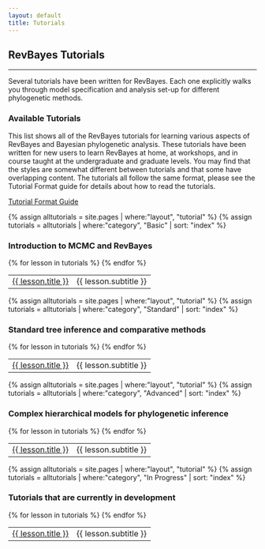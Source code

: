```yaml
---
layout: default
title: Tutorials
---
```


## RevBayes Tutorials
----

Several tutorials have been written for RevBayes. Each one explicitly walks you through model specification and analysis set-up for different phylogenetic methods.


### Available Tutorials

This list shows all of the RevBayes tutorials for learning various aspects of RevBayes and Bayesian phylogenetic analysis. 
These tutorials have been written for new users to learn RevBayes at home, at workshops, and in course taught at the undergraduate and graduate levels. 
You may find that the styles are somewhat different between tutorials and that some  have overlapping content. 
The tutorials all follow the same format, please see the Tutorial Format guide for details about how to read the tutorials.

<a href="{{ site.baseurl }}{{ page.url }}format" class="btn btn-info" role="button">Tutorial Format Guide</a>

{% assign alltutorials = site.pages | where:"layout", "tutorial" %}
{% assign tutorials = alltutorials | where:"category", "Basic" | sort: "index" %}
<h3>Introduction to MCMC and RevBayes</h3>
<table class="table table-striped">
{% for lesson in tutorials %}
<tr>
<td class="col-sm-3">
<a href="{{ site.baseurl }}{{ lesson.url }}">{{ lesson.title }}</a>
</td>
<td class="col-sm-3">{{ lesson.subtitle }}</td>
</tr>
{% endfor %}
</table>

{% assign alltutorials = site.pages | where:"layout", "tutorial" %}
{% assign tutorials = alltutorials | where:"category", "Standard" | sort: "index" %}
<h3>Standard tree inference and comparative methods</h3>
<table class="table table-striped">
{% for lesson in tutorials %}
<tr>
<td class="col-sm-3">
<a href="{{ site.baseurl }}{{ lesson.url }}">{{ lesson.title }}</a>
</td>
<td class="col-sm-3">{{ lesson.subtitle }}</td>
</tr>
{% endfor %}
</table>

{% assign alltutorials = site.pages | where:"layout", "tutorial" %}
{% assign tutorials = alltutorials | where:"category", "Advanced" | sort: "index" %}
<h3>Complex hierarchical models for phylogenetic inference</h3>
<table class="table table-striped">
{% for lesson in tutorials %}
<tr>
<td class="col-sm-3">
<a href="{{ site.baseurl }}{{ lesson.url }}">{{ lesson.title }}</a>
</td>
<td class="col-sm-3">{{ lesson.subtitle }}</td>
</tr>
{% endfor %}
</table>

{% assign alltutorials = site.pages | where:"layout", "tutorial" %}
{% assign tutorials = alltutorials | where:"category", "In Progress" | sort: "index" %}
<h3>Tutorials that are currently in development</h3>
<table class="table table-striped">
{% for lesson in tutorials %}
<tr>
<td class="col-sm-3">
<a href="{{ site.baseurl }}{{ lesson.url }}">{{ lesson.title }}</a>
</td>
<td class="col-sm-3">{{ lesson.subtitle }}</td>
</tr>
{% endfor %}
</table>


